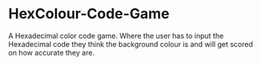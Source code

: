 HexColour-Code-Game
===================

A Hexadecimal color code game. Where the user has to input the Hexadecimal code they think the background colour is and will get scored on how accurate they are.
